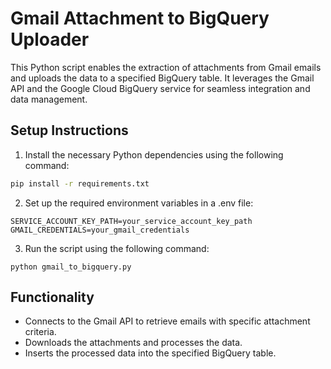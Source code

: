 # Gmail Attachment to BigQuery Uploader

This Python script enables the extraction of attachments from Gmail emails and uploads the data to a specified BigQuery table. It leverages the Gmail API and the Google Cloud BigQuery service for seamless integration and data management.

## Setup Instructions

1. Install the necessary Python dependencies using the following command:

```bash
pip install -r requirements.txt
```
2. Set up the required environment variables in a .env file:
```shell
SERVICE_ACCOUNT_KEY_PATH=your_service_account_key_path
GMAIL_CREDENTIALS=your_gmail_credentials
```
3. Run the script using the following command:
```shell
python gmail_to_bigquery.py
```

## Functionality
- Connects to the Gmail API to retrieve emails with specific attachment criteria.
- Downloads the attachments and processes the data.
- Inserts the processed data into the specified BigQuery table.